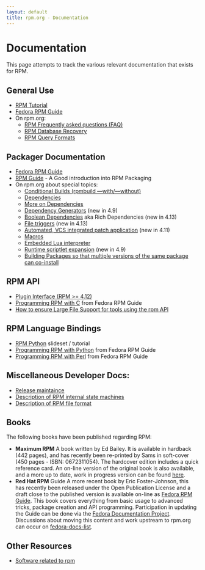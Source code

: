 ```yaml
---
layout: default
title: rpm.org - Documentation
---
```

# Documentation
This page attempts to track the various relevant documentation that exists for RPM.

## General Use
* [RPM Tutorial](http://fedoranews.org/alex/tutorial/rpm/)
* [Fedora RPM Guide](http://docs.fedoraproject.org/en-US/Fedora_Draft_Documentation/0.1/html/RPM_Guide/index.html)
* On rpm.org:
  * [RPM Frequently asked questions (FAQ)](user_doc/faq.html)
  * [RPM Database Recovery](user_doc/db_recovery.html)
  * [RPM Query Formats](user_doc/query_format.html) 

## Packager Documentation
* [Fedora RPM Guide](http://docs.fedoraproject.org/en-US/Fedora_Draft_Documentation/0.1/html/RPM_Guide/index.html)
* [RPM Guide](http://rpm-guide.readthedocs.io) - A Good introduction into RPM Packaging
* On rpm.org about special topics:
  * [Conditional Builds (rpmbuild &#8211;&#8211;with/&#8211;&#8211;without)](user_doc/conditional_builds.html)
  * [Dependencies](user_doc/dependencies.html)
  * [More on Dependencies](user_doc/more_dependencies.html)
  * [Dependency Generators](user_doc/dependency_generators.html) (new in 4.9)
  * [Boolean Dependencies](user_doc/boolean_dependencies.html) aka Rich Dependencies (new in 4.13)
  * [File triggers](user_doc/file_triggers.html) (new in 4.13)
  * [Automated, VCS integrated patch application](user_doc/autosetup.html) (new in 4.11)
  * [Macros](user_doc/macros.html)
  * [Embedded Lua interpreter](user_doc/lua.html)
  * [Runtime scriptlet expansion](user_doc/scriptlet_expansion.html) (new in 4.9)
  * [Building Packages so that multiple versions of the same package can co-install](user_doc/multiple_versions.html)

## RPM API
* [Plugin Interface (RPM >= 4.12)](devel_doc/plugins.html)
* [Programming RPM with C](http://docs.fedoraproject.org/en-US/Fedora_Draft_Documentation/0.1/html/RPM_Guide/ch-programming-c.html) from Fedora RPM Guide
* [How to ensure Large File Support for tools using the rpm API](devel_doc/large_files.html)

## RPM Language Bindings
* [RPM Python](http://www.ukuug.org/events/linux2004/programme/paper-PNasrat-1/rpm-python-slides/frames.html) slideset / tutorial
* [Programming RPM with Python](http://docs.fedoraproject.org/en-US/Fedora_Draft_Documentation/0.1/html/RPM_Guide/ch-rpm-programming-python.html) from Fedora RPM Guide
* [Programming RPM with Perl](http://docs.fedoraproject.org/en-US/Fedora_Draft_Documentation/0.1/html/RPM_Guide/ch-programming-perl.html) from Fedora RPM Guide 


## Miscellaneous Developer Docs:
  * [Release maintaince](devel_doc/release_maintaince.html)
  * [Description of RPM internal state machines](devel_doc/state_machines.html)
  * [Description of RPM file format](devel_doc/file_format.html)

## Books
The following books have been published regarding RPM:

* **Maximum RPM** A book written by Ed Bailey. It is available in hardback (442 pages), and has recently been re-printed by Sams in soft-cover (450 pages - ISBN: 0672311054). The hardcover edition includes a quick reference card. An on-line version of the original book is also available, and a more up to date, work in progress version can be found [here](max-rpm-snapshot). 
* **Red Hat RPM** Guide A more recent book by Eric Foster-Johnson, this has recently been released under the Open Publication License and a draft close to the published version is available on-line as [Fedora RPM Guide](http://docs.fedoraproject.org/en-US/Fedora_Draft_Documentation/0.1/html/RPM_Guide/index.html). This book covers everything from basic usage to advanced tricks, package creation and API programming. Participation in updating the Guide can be done via the [Fedora Documentation Project](http://fedoraproject.org/wiki/DocsProject). Discussions about moving this content and work upstream to rpm.org can occur on [fedora-docs-list](http://www.redhat.com/mailman/listinfo/fedora-docs-list). 

## Other Resources
* [Software related to rpm](software.html)
